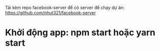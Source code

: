 Tải kèm repo facebook-server để có server để chạy dự án: https://github.com/nhut321/facebook-server
# Khởi động app: **npm start** hoặc **yarn start** 
